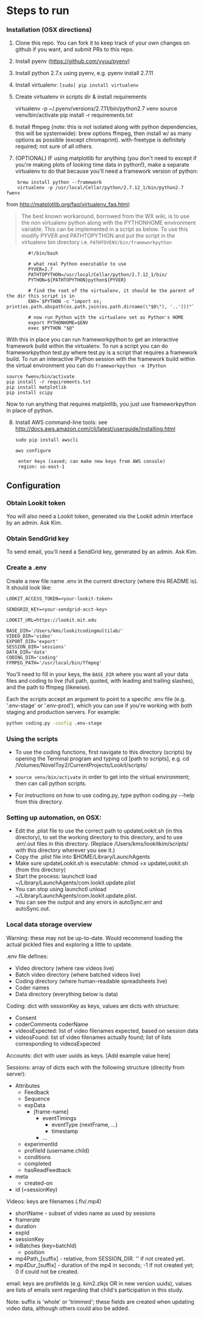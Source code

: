 # Steps to run

### Installation (OSX directions)

1. Clone this repo. You can fork it to keep track of your own changes on github if you want, and submit PRs to this repo.

2. Install pyenv (https://github.com/yyuu/pyenv)

3. Install python 2.7.x using pyenv, e.g. pyenv install 2.7.11

4. Install virtualenv: `[sudo] pip install virtualenv`

5. Create virtualenv in scripts dir & install requirements

	  virtualenv -p ~/.pyenv/versions/2.7.11/bin/python2.7 venv
	  source venv/bin/activate
	  pip install -r requirements.txt
	  
6. Install ffmpeg (note: this is not isolated along with python dependencies, this will be systemwide):
brew options ffmpeg, then install w/ as many options as possible (except chromaprint). with-freetype is definitely required; not sure of all others.

7. (OPTIONAL) IF using matplotlib for anything (you don't need to except if you're making plots of looking time data in python!), make a separate virtualenv to do that because you'll need a framework version of python:

```
	brew install python --framework
	virtualenv -p /usr/local/Cellar/python/2.7.12_1/bin/python2.7 fwenv
```

from http://matplotlib.org/faq/virtualenv_faq.html:

> The best known workaround, borrowed from the WX wiki, is to use the non virtualenv python along with the PYTHONHOME environment variable. This can be implemented in a script as below. To use this modify PYVER and PATHTOPYTHON and put the script in the virtualenv bin directory i.e. `PATHTOVENV/bin/frameworkpython`
	
```
		#!/bin/bash

		# what real Python executable to use
		PYVER=2.7
		PATHTOPYTHON=/usr/local/Cellar/python/2.7.12_1/bin/
		PYTHON=${PATHTOPYTHON}python${PYVER}

		# find the root of the virtualenv, it should be the parent of the dir this script is in
		ENV=`$PYTHON -c "import os; print(os.path.abspath(os.path.join(os.path.dirname(\"$0\"), '..')))"`

		# now run Python with the virtualenv set as Python's HOME
		export PYTHONHOME=$ENV
		exec $PYTHON "$@"
```

With this in place you can run frameworkpython to get an interactive framework build within the virtualenv. To run a script you can do frameworkpython test.py where test.py is a script that requires a framework build. To run an interactive IPython session with the framework build within the virtual environment you can do `frameworkpython -m IPython`

```
source fwenv/bin/activate
pip install -r requirements.txt
pip install matplotlib
pip install scipy
```

Now to run anything that requires matplotlib, you just use frameworkpython in place of python.

8. Install AWS command-line tools: see http://docs.aws.amazon.com/cli/latest/userguide/installing.html
    
    `sudo pip install awscli`

    `aws configure`

        enter keys (saved; can make new keys from AWS console)
        region: us-east-1

## Configuration

### Obtain Lookit token
You will also need a Lookit token, generated via the Lookit admin interface by an admin. Ask Kim.

### Obtain SendGrid key
To send email, you'll need a SendGrid key, generated by an admin. Ask Kim.

### Create a .env

Create a new file name .env in the current directory (where this README is). It should look like:

```
LOOKIT_ACCESS_TOKEN=<your-lookit-token>

SENDGRID_KEY=<your-sendgrid-acct-key>

LOOKIT_URL=https://lookit.mit.edu

BASE_DIR='/Users/kms/lookitcodingmultilab/'
VIDEO_DIR='video'
EXPORT_DIR='export'
SESSION_DIR='sessions'
DATA_DIR='data'
CODING_DIR='coding'
FFMPEG_PATH='/usr/local/bin/ffmpeg'
```

You'll need to fill in your keys, the `BASE_DIR` where you want all your data files and coding to live (full path, quoted, with leading and trailing slashes), and the path to ffmpeg (likewise).

Each the scripts accept an argument to point to a specific .env file (e.g. '.env-stage' or '.env-prod'), which you can use if you're working with both staging and production servers. For example:

```bash
python coding.py -config .env-stage
```

### Using the scripts

- To use the coding functions, first navigate to this directory (scripts) by opening the
Terminal program and typing cd [path to scripts], e.g.
cd /Volumes/NovelToy2/CurrentProjects/Lookit/scripts/

- `source venv/bin/activate` in order to get into the virtual environment; then can call python scripts.

- For instructions on how to use coding.py, type
	python coding.py --help
from this directory.

### Setting up automation, on OSX:

- Edit the .plist file to use the correct path to updateLookit.sh (in this directory), to set the working directory to this directory, and to use .err/.out files in this directory. (Replace /Users/kms/lookitkim/scripts/ with this directory wherever you see it.)
- Copy the .plist file into $HOME/Library/LaunchAgents
- Make sure updateLookit.sh is executable: chmod +x updateLookit.sh (from this directory)
- Start the process: launchctl load ~/Library/LaunchAgents/com.lookit.update.plist
- You can stop using launchctl unload ~/Library/LaunchAgents/com.lookit.update.plist.
- You can see the output and any errors in autoSync.err and autoSync.out.

### Local data storage overview 

Warning: these may not be up-to-date. Would recommend loading the actual pickled files
and exploring a little to update.

.env file defines:
- Video directory (where raw videos live)
- Batch video directory (where batched videos live)
- Coding directory (where human-readable spreadsheets live)
- Coder names
- Data directory (everything below is data)

Coding: dict with sessionKey as keys, values are dicts with structure:
- Consent
- coderComments
    coderName
- videosExpected: list of video filenames expected, based on session data
- videosFound: list of video filenames actually found; list of lists corresponding to videosExpected

Accounts: dict with user uuids as keys. [Add example value here]

Sessions: array of dicts each with the following structure (directly from server):
- Attributes
    - Feedback
    - Sequence
    - expData
        - [frame-name]
            - eventTimings
                - eventType (nextFrame, ...)
                - timestamp
            - ...
    - experimentId
    - profileId (username.child)
    - conditions
    - completed
    - hasReadFeedback
- meta
    - created-on
- id (=sessionKey)

Videos: keys are filenames (.flv/.mp4)
- shortName - subset of video name as used by sessions
- framerate
- duration
- expId
- sessionKey
- inBatches (key=batchId)
    - position
- mp4Path_[suffix] - relative, from SESSION_DIR. '' if not created yet.
- mp4Dur_[suffix] - duration of the mp4 in seconds; -1 if not created yet; 0 if could not be created.

email: keys are profileIds (e.g. kim2.zlkjs OR in new version uuids), values are lists of emails sent regarding that child's participation in this study.

Note: suffix is 'whole' or 'trimmed'; these fields are created when updating video data, although others could also be added.
